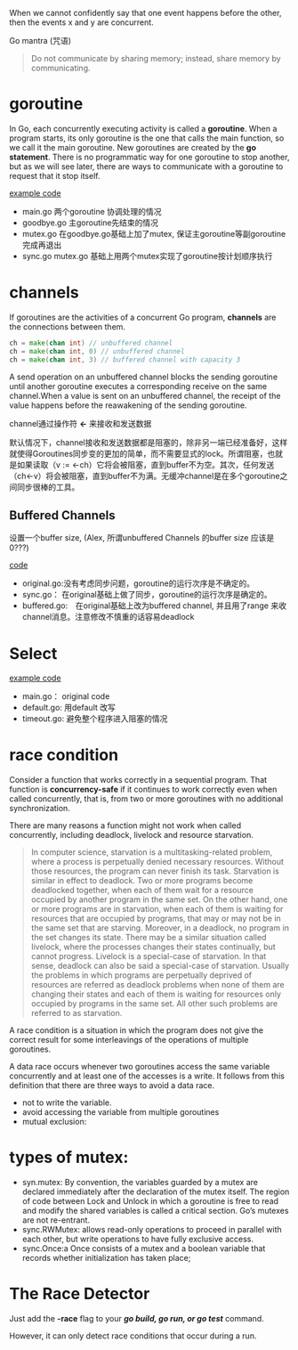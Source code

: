 When we cannot confidently say that one event happens before the other, then the events x and y are concurrent.

Go mantra (咒语) 
> Do not communicate by sharing memory; instead, share memory by communicating.

# goroutine
In Go, each concurrently executing activity is called a **goroutine**. When a program starts, its only goroutine is the one that calls the main function, so we call it the main goroutine. New goroutines are created by the **go statement**. There is no programmatic way for one goroutine to stop another, but as we will see later, there are ways to communicate with a goroutine to request that it stop itself.


[example code](https://github.com/yc-alex-xu/go/blob/master/src/practise/goroutine/main.go)
* main.go 两个goroutine 协调处理的情况
* goodbye.go  主goroutine先结束的情况
* mutex.go    在goodbye.go基础上加了mutex, 保证主goroutine等副goroutine完成再退出
* sync.go     mutex.go 基础上用两个mutex实现了goroutine按计划顺序执行

# channels

If goroutines are the activities of a concurrent Go program, **channels** are the connections between them.

```go
ch = make(chan int) // unbuffered channel
ch = make(chan int, 0) // unbuffered channel
ch = make(chan int, 3) // buffered channel with capacity 3
```
A send operation on an unbuffered channel blocks the sending goroutine until another goroutine executes a corresponding receive on the same channel.When a value is sent on an unbuffered channel, the receipt of the value happens before the reawakening of the sending goroutine.

channel通过操作符 **<-** 来接收和发送数据

默认情况下，channel接收和发送数据都是阻塞的，除非另一端已经准备好，这样就使得Goroutines同步变的更加的简单，而不需要显式的lock。所谓阻塞，也就是如果读取（v := <-ch）它将会被阻塞，直到buffer不为空。其次，任何发送（ch<-v）将会被阻塞，直到buffer不为满。无缓冲channel是在多个goroutine之间同步很棒的工具。

## Buffered Channels
设置一个buffer size, (Alex, 所谓unbuffered Channels 的buffer size 应该是0???)

[code](https://github.com/yc-alex-xu/go/blob/master/src/practise/channels/)
* original.go:没有考虑同步问题，goroutine的运行次序是不确定的。
* sync.go： 在original基础上做了同步，goroutine的运行次序是确定的。
* buffered.go:　在original基础上改为buffered channel, 并且用了range 来收channel消息。注意修改不慎重的话容易deadlock

# Select
[example code](https://github.com/yc-alex-xu/go/tree/master/src/practise/select)
* main.go： original code
* default.go: 用default 改写
* timeout.go: 避免整个程序进入阻塞的情况
 

# race condition
Consider a function that works correctly in a sequential program. That function is **concurrency-safe** if it continues to work correctly even when called concurrently, that is, from two or more goroutines with no additional synchronization.

There are many reasons a function might not work when called concurrently, including  deadlock, livelock and resource starvation.
> In computer science, starvation is a multitasking-related problem, where a process is perpetually denied necessary resources. Without those resources, the program can never finish its task. Starvation is similar in effect to deadlock. Two or more programs become deadlocked together, when each of them wait for a resource occupied by another program in the same set. On the other hand, one or more programs are in starvation, when each of them is waiting for resources that are occupied by programs, that may or may not be in the same set that are starving. Moreover, in a deadlock, no program in the set changes its state. There may be a similar situation called livelock, where the processes changes their states continually, but cannot progress. Livelock is a special-case of starvation. In that sense, deadlock can also be said a special-case of starvation. Usually the problems in which programs are perpetually deprived of resources are referred as deadlock problems when none of them are changing their states and each of them is waiting for resources only occupied by programs in the same set. All other such problems are referred to as starvation.

A race condition is a situation in which the program does not give the correct result for some interleavings of the operations of multiple goroutines. 

A data race occurs whenever two goroutines access the same variable concurrently and at least one of the accesses is a write. It follows from this definition that there are three ways to avoid a data race.
* not to write the variable. 
* avoid accessing the variable from multiple goroutines
* mutual exclusion: 
 
# types of mutex:
* syn.mutex: By convention, the variables guarded by a mutex are declared immediately after the declaration of the mutex itself. The region of code between Lock and Unlock in which a goroutine is free  to read and modify the shared variables is called a critical section. Go’s mutexes are not re-entrant.
* sync.RWMutex: allows read-only operations to proceed in parallel with each other, but write operations to have fully exclusive access.
* sync.Once:a Once consists of a mutex and a boolean variable that records whether initialization has taken place;
  
# The Race Detector
Just add the **-race** flag to your ***go build, go run, or go test*** command. 

However, it can only detect race conditions that occur during a run.



  
